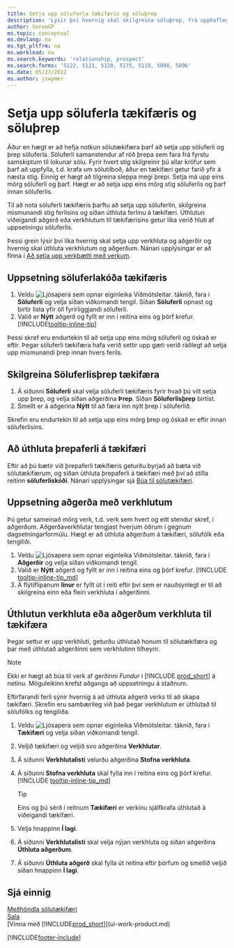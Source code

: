 ```yaml
---
title: Setja upp söluferla tækifæris og söluþrep
description: 'Lýsir því hvernig skal skilgreina söluþrep, frá upphaflegum tengilið til lokunar, stofna söluferla og úthluta þeim til tækifæra í Business Central.'
author: SorenGP
ms.topic: conceptual
ms.devlang: na
ms.tgt_pltfrm: na
ms.workload: na
ms.search.keywords: 'relationship, prospect'
ms.search.forms: '5122, 5121, 5120, 5175, 5119, 5098, 5096'
ms.date: 05/27/2022
ms.author: jswymer
---
```

# <a name="set-up-opportunity-sales-cycles-and-cycle-stages"></a><a name="set-up-opportunity-sales-cycles-and-cycle-stages"></a><a name="set-up-opportunity-sales-cycles-and-cycle-stages"></a>Setja upp söluferla tækifæris og söluþrep

Áður en hægt er að hefja notkun sölutækifæra þarf að setja upp söluferli og þrep söluferla. Söluferli samanstendur af röð þrepa sem fara frá fyrstu samskiptum til lokunar sölu. Fyrir hvert stig skilgreinir þú allar kröfur sem þarf að uppfylla, t.d. krafa um sölutilboð, áður en tækifæri getur farið yfir á næsta stig. Einnig er hægt að tilgreina sleppa megi þrepi. Setja má upp eins mörg söluferli og þarf. Hægt er að setja upp eins mörg stig söluferlis og þarf innan söluferlis.

Til að nota söluferli tækifæris þarftu að setja upp söluferlin, skilgreina mismunandi stig ferlisins og síðan úthluta ferlinu á tækifæri. Úthlutun viðeigandi aðgerð eða verkhlutum til tækifærisins getur líka verið hluti af uppsetningu söluferlis.

Þessi grein lýsir því líka hvernig skal setja upp verkhluta og aðgerðir og hvernig skal úthluta verkhlutum og aðgerðum. Nánari upplýsingar er að finna í [Að setja upp verkþætti með verkum](marketing-how-setup-opportunity-sales-cycles-stages.md#to-set-up-activities-with-tasks).

## <a name="to-set-up-opportunity-sales-cycle-codes"></a><a name="to-set-up-opportunity-sales-cycle-codes"></a><a name="to-set-up-opportunity-sales-cycle-codes"></a>Uppsetning söluferlakóða tækifæris

1. Veldu ![Ljósapera sem opnar eiginleika Viðmótsleitar.](media/ui-search/search_small.png "Segðu mér hvað þú vilt gera") táknið, fara í **Söluferli** og velja síðan viðkomandi tengil. Síðan **Söluferli** opnast og birtir lista yfir öll fyrirliggjandi söluferli.
2. Valið er **Nýtt** aðgerð og fyllt er inn í reitina eins og þörf krefur. [!INCLUDE[tooltip-inline-tip](includes/tooltip-inline-tip_md.md)]

Þessi skref eru endurtekin til að setja upp eins mörg söluferli og óskað er eftir. Þegar söluferli tækifæra hafa verið settir upp gæti verið ráðlegt að setja upp mismunandi þrep innan hvers ferils.

## <a name="to-define-opportunity-sales-cycle-stages"></a><a name="to-define-opportunity-sales-cycle-stages"></a><a name="to-define-opportunity-sales-cycle-stages"></a>Skilgreina Söluferlisþrep tækifæra

1. Á síðunni **Söluferli** skal velja söluferli tækifæris fyrir hvað þú vilt setja upp þrep, og velja síðan aðgerðina **Þrep**. Síðan **Söluferlisþrep** birtist.
2. Smellt er á aðgerina **Nýtt** til að færa inn nýtt þrep í söluferlið.

Skrefin eru endurtekin til að setja upp eins mörg þrep og óskað er eftir innan söluferlisins.

## <a name="to-assign-stage-cycles-to-opportunities"></a><a name="to-assign-stage-cycles-to-opportunities"></a><a name="to-assign-stage-cycles-to-opportunities"></a>Að úthluta þrepaferli á tækifæri

Eftir að þú bætir við þrepaferli tækifæris geturðu byrjað að bæta við sölutækifærum, og síðan úthluta þrepaferli á tækifæri með því að stilla reitinn **söluferliskóði**. Nánari upplýsingar sjá [Búa til sölutækifæri](marketing-how-create-opportunities.md).

## <a name="to-set-up-activities-with-tasks"></a><a name="to-set-up-activities-with-tasks"></a><a name="to-set-up-activities-with-tasks"></a>Uppsetning aðgerða með verkhlutum

Þú getur sameinað mörg verk, t.d. verk sem hvert og eitt stendur skref, í aðgerðum. Aðgerðaverkhlutar tengjast hverjum öðrum í gegnum dagsetningarformúlu. Hægt er að úthluta aðgerðum á tækifæri, sölufólk eða tengiliði.

1. Veldu ![Ljósapera sem opnar eiginleika Viðmótsleitar.](media/ui-search/search_small.png "Segðu mér hvað þú vilt gera") táknið, fara í **Aðgerðir** og velja síðan viðkomandi tengil.
2. Valið er **Nýtt** aðgerð og fyllt er inn í reitina eins og þörf krefur. [!INCLUDE [tooltip-inline-tip_md](includes/tooltip-inline-tip_md.md)]
3. Á flýtiflipanum **línur** er fyllt út í reiti eftir því sem er nauðsynlegt er til að skilgreina einn eða fleiri verkhluta í aðgerðinni.

## <a name="to-assign-tasks-or-activities-of-tasks-to-opportunities"></a><a name="to-assign-tasks-or-activities-of-tasks-to-opportunities"></a><a name="to-assign-tasks-or-activities-of-tasks-to-opportunities"></a>Úthlutun verkhluta eða aðgerðum verkhluta til tækifæra

Þegar settur er upp verkhluti, geturðu úthlutað honum til sölutækifæra og þar með úthlutað aðgerðinni sem verkhlutinn tilheyrir.

> [!NOTE]
> Ekki er hægt að búa til verk af gerðinni *Fundur* í [!INCLUDE [prod_short](includes/prod_short.md)] á netinu. Möguleikinn krefst aðgangs að uppsetningu á staðnum.

Eftirfarandi ferli sýnir hvernig á að úthluta aðgerð verks til að skapa tækifæri. Skrefin eru sambærileg við það þegar verkhlutum er úthlutað til sölufólks og tengiliða.

1. Veldu ![Ljósapera sem opnar eiginleika Viðmótsleitar.](media/ui-search/search_small.png "Segðu mér hvað þú vilt gera") táknið, fara í **Tækifæri** og velja síðan viðkomandi tengil.
2. Veljið tækifæri og veljið svo aðgerðina **Verkhlutar**.
3. Á síðunni **Verkhlutalisti** velurðu aðgerðina **Stofna verkhluta**.
4. Á síðunni **Stofna verkhluta** skal fylla inn í reitina eins og þörf krefur. [!INCLUDE [tooltip-inline-tip_md](includes/tooltip-inline-tip_md.md)]

    > [!TIP]
    > Eins og þú sérð í reitnum **Tækifæri** er verkinu sjálfkrafa úthlutað á viðeigandi tækifæri.
5. Velja hnappinn **Í lagi**.
6. Á síðunni **Verkhlutalisti** skal velja nýjan verkhluta og síðan aðgerðina **Úthluta aðgerðum**.
7. Á síðunni **Úthluta aðgerð** skal fylla út reitina eftir þörfum og smellið veljið síðan hnappinn **Í lagi**.

## <a name="see-also"></a><a name="see-also"></a><a name="see-also"></a>Sjá einnig

[Meðhöndla sölutækifæri](marketing-processing-sales-opportunities.md)  
[Sala](sales-manage-sales.md)  
[Vinna með [!INCLUDE[prod_short](includes/prod_short.md)]](ui-work-product.md)


[!INCLUDE[footer-include](includes/footer-banner.md)]
